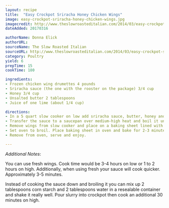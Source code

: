```yaml
---
layout: recipe
title:  "Easy Crockpot Sriracha Honey Chicken Wings"
image: easy-crockpot-sriracha-honey-chicken-wings.jpg
imagecredit: http://www.theslowroasteditalian.com/2014/03/easy-crockpot-sriracha-honey-chicken-wings-recipe.html
dateAdded: 20170316

authorName: Donna Elick
authorURL: 
sourceName: The Slow Roasted Italian
sourceURL: http://www.theslowroasteditalian.com/2014/03/easy-crockpot-sriracha-honey-chicken-wings-recipe.html
category: Poultry
yield: 6
prepTime: 15
cookTime: 180

ingredients:
- Frozen chicken wing drumettes 4 pounds
- Sriracha sauce (the one with the rooster on the package) 3/4 cup
- Honey 3/4 cup
- Unsalted butter 2 tablespoons
- Juice of one lime (about 1/4 cup)

directions:
- In a 5 quart slow cooker on low add sriracha sauce, butter, honey and lime juice. Stir to combine. Add chicken wings. Stir until wings are well coated. Cook on high for 2-3 hours (or low 4-6 hours) until wings are cooked through.
- Transfer the sauce to a saucepan over medium-high heat and boil it until it reduces to a thicker sauce, approximately 5-8 minutes, stirring occasionally.
- Remove wings from slow cooker and place on a baking sheet lined with foil. Drizzle sriracha honey sauce over wings.
- Set oven to broil. Place baking sheet in oven and bake for 2-3 minutes until the sauce starts to caramelize. Remove from oven. Coat wings with sauce again, broil for 1 minute, remove from oven. Coat with sauce, broil 1 minute. Add more sauce, broil until sauce is caramelized.
- Remove from oven, serve and enjoy.

---
```


_Additional Notes_:

You can use fresh wings. Cook time would be 3-4 hours on low or 1 to 2 hours on high. Additionally, when using fresh your sauce will cook quicker. Approximately 3-5 minutes.

Instead of cooking the sauce down and broiling it you can mix up 2 tablespoons corn starch and 2 tablespoons water in a resealable container and shake it really well. Pour slurry into crockpot then cook an additional 30 minutes on high.